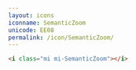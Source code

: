 ```yaml
---
layout: icons
iconname: SemanticZoom
unicode: EE08
permalink: /icon/SemanticZoom/
---
```


``` html
<i class="mi mi-SemanticZoom"></i>
```
